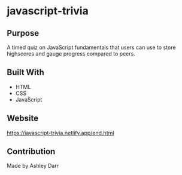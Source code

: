 # javascript-trivia
## Purpose
A timed quiz on JavaScript fundamentals that users can use to store highscores and gauge progress compared to peers. 

## Built With
* HTML
* CSS
* JavaScript

## Website
https://javascript-trivia.netlify.app/end.html

## Contribution
Made by Ashley Darr 
